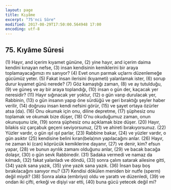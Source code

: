 ```yaml
---
layout: page
title: Kıyâme
excerpt: "75'nci Sûre"
modified: 2017-08-29T17:50:00.564948 17:00
encoding: utf-8
---
```


## 75. Kıyâme Sûresi

(1) Hayır, and içerim kıyamet gününe,
(2) yine hayır, and içerim daima kendini kınayan nefse,
(3) insan kendisinin kemiklerini bir araya toplamayacağımızı mı sanıyor?
(4) Evet onun parmak uçlarnı düzenlemeğe gücümüz yeter.
(5) Fakat insan ilerisini (kıyameti) yalanlamak ister,
(6) sorup durur kıyamet günü nerede?
(7) Göz kamaştığı zaman,
(8) ve ay tutulduğu,
(9) ve güneş ve ay bir araya toplandığı,
(10) insan o gün der, kaçacak yer neresidir? 
(11) Hayır sığınacak yer yoktur,
(12) o gün varıp durulacak yer, Rabbinin,
(13) o gün insanın yapıp öne sürdüğü ve geri bıraktığı şeyler haber verilir,
(14) doğrusu insan kendi nefsini görür,
(15) ve şayet ortaya özürler atsa (da).
(16) Onu okumak için onu, diline depretme,
(17) şüphesiz onu toplamak ve okumak bize düşer,
(18) O’nu okuduğumuz zaman, onun okunuşunu izle,
(19) sonra şüphesiz onu açıklamak bize düşer.
(20) Hayır, bilakis siz çarçabuk geçeni seviyorsunuz,
(21) ve ahireti bırakıyorsunuz.
(22) Yüzler vardır, o gün ışıl ışıl parlar,
(23) Rabbine bakar,
(24) ve yüzler vardır, o gün asıktır
(25) kendisine belini kıran(bela)nın yapılacağını anlar.
(26) Hayır, ne zaman ki (can) köprücük kemiklerine dayanır,
(27) ve denir, kim? efsun yapar,
(28) ve bunun ayrılık zamanı olduğunu anlar,
(29) ve bacak bacağa dolaşır,
(30) o gün sevk Rabbinedir.
(31) Sadaka vermedi ve namaz da kılmadı,
(32) fakat yalanladı ve döndü,
(33) sonra çalım satarak ailesine gitti,
(34) yazık sana yazık,
(35) yine yazık sana yazık.
(36) İnsan başı boş bırakılacağını sanıyor mu?
(37) Kendisi dökülen meniden bir nutfe (sperm) değil miydi?
(38) Sonra alaka (embriyo) oldu ve yarattı ve düzenledi,
(39) ve ondan iki çifti, erkeği ve dişiyi var etti, 
(40) buna gücü yetecek değil mi?
